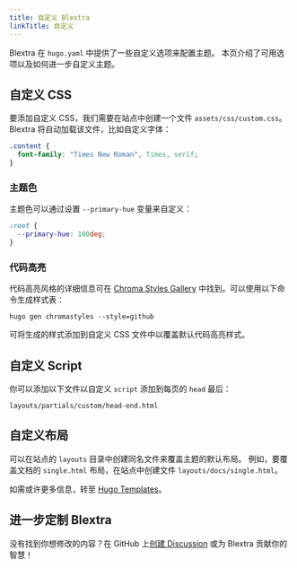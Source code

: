 ```yaml
---
title: 自定义 Blextra
linkTitle: 自定义
---
```


Blextra 在 `hugo.yaml` 中提供了一些自定义选项来配置主题。
本页介绍了可用选项以及如何进一步自定义主题。

<!--more-->

## 自定义 CSS

要添加自定义 CSS，我们需要在站点中创建一个文件 `assets/css/custom.css`。Blextra 将自动加载该文件，比如自定义字体：

```css {filename="assets/css/custom.css"}
.content {
  font-family: "Times New Roman", Times, serif;
}
```

### 主题色

主题色可以通过设置 `--primary-hue` 变量来自定义：

```css {filename="assets/css/custom.css"}
:root {
  --primary-hue: 100deg;
}
```

### 代码高亮

代码高亮风格的详细信息可在 [Chroma Styles Gallery](https://xyproto.github.io/splash/docs/all.html) 中找到。可以使用以下命令生成样式表：

```shell
hugo gen chromastyles --style=github
```

可将生成的样式添加到自定义 CSS 文件中以覆盖默认代码高亮样式。

## 自定义 Script

你可以添加以下文件以自定义 `script` 添加到每页的 `head` 最后：

```
layouts/partials/custom/head-end.html
```

## 自定义布局

可以在站点的 `layouts` 目录中创建同名文件来覆盖主题的默认布局。
例如，要覆盖文档的 `single.html` 布局，在站点中创建文件 `layouts/docs/single.html`。

如需或许更多信息，转至 [Hugo Templates](https://gohugo.io/templates/)。

## 进一步定制 Blextra

没有找到你想修改的内容？在 GitHub 上[创建 Discussion](https://github.com/BlackTechX011/Blextra/discussions) 或为 Blextra 贡献你的智慧！
